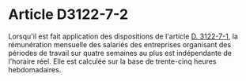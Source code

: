 # Article D3122-7-2

Lorsqu'il est fait application des dispositions de l'article [D. 3122-7-1][1], la rémunération mensuelle des salariés des entreprises organisant des périodes de travail sur quatre semaines au plus est indépendante de l'horaire réel. Elle est calculée sur la base de trente-cinq heures hebdomadaires.

 [1]: /affichCodeArticle.do?cidTexte=LEGITEXT000006072050&idArticle=LEGIARTI000019724965&dateTexte=&categorieLien=cid